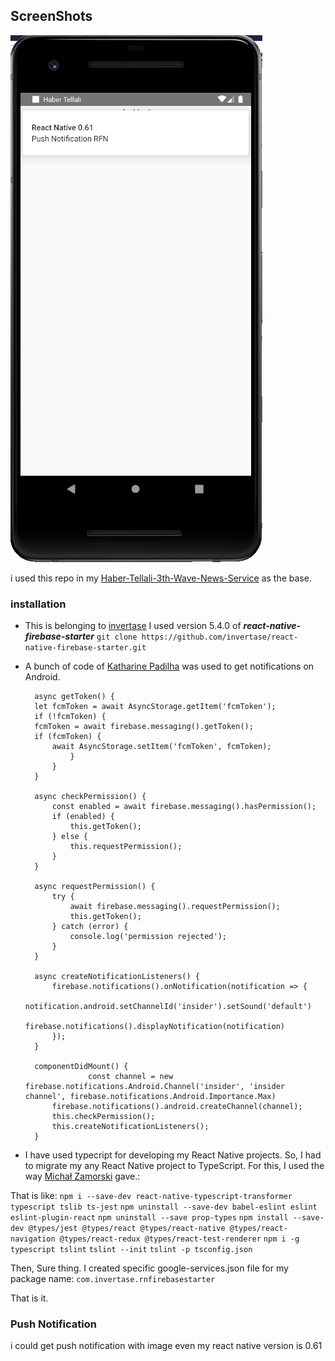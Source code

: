 ## ScreenShots

![](ss/push1.png)

i used this repo in my [Haber-Tellali-3th-Wave-News-Service](https://github.com/inceabdullah/Haber-Tellali-3th-Wave-News-Service/tree/master/react-native/rfn-typescript) as the base.

### installation

- This is belonging to [invertase](https://github.com/invertase/)
I used version 5.4.0 of ***react-native-firebase-starter***
`git clone https://github.com/invertase/react-native-firebase-starter.git`

- A bunch of code of [Katharine Padilha](https://gist.github.com/katharinepadilha/d82502b4abbe6be3a244783ff5b8652e) was  used to get notifications on Android.

		async getToken() {
    	let fcmToken = await AsyncStorage.getItem('fcmToken');
    	if (!fcmToken) {
        fcmToken = await firebase.messaging().getToken();
        if (fcmToken) {
            await AsyncStorage.setItem('fcmToken', fcmToken);
    	    	}
	    	}
		}

		async checkPermission() {
    		const enabled = await firebase.messaging().hasPermission();
    		if (enabled) {
        		this.getToken();
    		} else {
        		this.requestPermission();
    		}
		}

		async requestPermission() {
    		try {
        		await firebase.messaging().requestPermission();
        		this.getToken();
    		} catch (error) {
        		console.log('permission rejected');
    		}
		}

		async createNotificationListeners() {
    		firebase.notifications().onNotification(notification => {
        		notification.android.setChannelId('insider').setSound('default')
        		firebase.notifications().displayNotification(notification)
    		});
		}

		componentDidMount() {
    				const channel = new firebase.notifications.Android.Channel('insider', 'insider channel', firebase.notifications.Android.Importance.Max)
    		firebase.notifications().android.createChannel(channel);
    		this.checkPermission();
    		this.createNotificationListeners();
		}
		
		


- I have used typecript for developing my React Native projects. So, I had to migrate my any React Native project to TypeScript. For this, I used the way [Michał Zamorski](https://itnext.io/migrating-a-react-native-app-to-typescript-21f3a3d5ff57) gave.:

That is like:
`npm i --save-dev react-native-typescript-transformer typescript tslib ts-jest`
`npm uninstall --save-dev babel-eslint eslint eslint-plugin-react`
`npm uninstall --save prop-types`
`npm install --save-dev @types/jest @types/react @types/react-native @types/react-navigation @types/react-redux @types/react-test-renderer`
`npm i -g typescript tslint`
`tslint --init`
`tslint -p tsconfig.json`

Then, Sure thing. I created specific google-services.json file for my package name: `com.invertase.rnfirebasestarter`

That is it.

### Push Notification

i could get push notification with image even my react native version is 0.61


